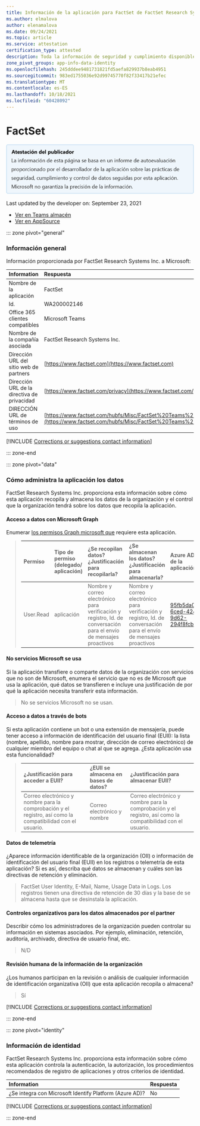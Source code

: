 ```yaml
---
title: Información de la aplicación para FactSet de FactSet Research Systems Inc.
ms.author: elmalova
author: elenamalova
ms.date: 09/24/2021
ms.topic: article
ms.service: attestation
certification_type: attested
description: Toda la información de seguridad y cumplimiento disponible para FactSet, sus directivas de tratamiento de datos, su Microsoft Cloud App Security de catálogo de aplicaciones e información de seguridad y cumplimiento en el Registro CSA STAR.
zone_pivot_groups: app-info-data-identity
ms.openlocfilehash: 245dddee9481731821fd5aefa829937b8eab4951
ms.sourcegitcommit: 983ed1755036e92d99745770f82f33417b21efec
ms.translationtype: MT
ms.contentlocale: es-ES
ms.lasthandoff: 10/18/2021
ms.locfileid: "60428092"
---
```

# <a name="factset"></a>FactSet

<p></p>
<img alt="Publisher Attestation: The information on this page is based on a self-assessment report provided by the app developer on the security, compliance, and data handling practices followed by this app. Microsoft makes no guarantees regarding the accuracy of the information." src="../media/attested.png" width="650" />
<p>Last updated by the developer on: September 23, 2021</p>

* <a href="https://teams.microsoft.com/l/app/95fb5da0-6ced-4247-9d62-294f8fcb75df" target="_blank">Ver en Teams almacén</a>
* <a href="https://appsource.microsoft.com/product/office/WA200002146" target="_blank">Ver en AppSource</a>

::: zone pivot="general"

### <a name="general-information"></a>Información general

Información proporcionada por FactSet Research Systems Inc. a Microsoft:

| **Information** | **Respuesta** |
|:----------------|:-------------|
| Nombre de la aplicación | FactSet |
| Id. | WA200002146 |
| Office 365 clientes compatibles | Microsoft Teams |
| Nombre de la compañía asociada | FactSet Research Systems Inc. |
| Dirección URL del sitio web de partners | [https://www.factset.com](https://www.factset.com) |
| Dirección URL de la directiva de privacidad | [https://www.factset.com/privacy](https://www.factset.com/privacy) |
| DIRECCIÓN URL de términos de uso | [https://www.factset.com/hubfs/Misc/FactSet%20Teams%20Terms%...](https://www.factset.com/hubfs/Misc/FactSet%20Teams%20Terms%20of%20Use.pdf) |

 [!INCLUDE [Corrections or suggestions contact information](../includes/corrections-or-suggestions.md)]

::: zone-end

::: zone pivot="data"

### <a name="how-the-app-handles-data"></a>Cómo administra la aplicación los datos

FactSet Research Systems Inc. proporciona esta información sobre cómo esta aplicación recopila y almacena los datos de la organización y el control que la organización tendrá sobre los datos que recopila la aplicación.

#### <a name="data-access-using-microsoft-graph"></a>Acceso a datos con Microsoft Graph

Enumerar [los permisos Graph microsoft que](https://docs.microsoft.com/graph/permissions-reference) requiere esta aplicación.

>| **Permiso**  | **Tipo de permiso (delegado/ aplicación)** | **¿Se recopilan datos? ¿Justificación para recopilarla?** | **¿Se almacenan los datos? ¿Justificación para almacenarla?** | **Azure AD Id. de la aplicación** |
>|:----------------|:------------------------------------------------|:--------------------------------------------------------|:--------------------------------------------------|:--------------------|
>| User.Read | aplicación | Nombre y correo electrónico para verificación y registro, Id. de conversación para el envío de mensajes proactivos | Nombre y correo electrónico para verificación y registro, Id. de conversación para el envío de mensajes proactivos | [95fb5da0-6ced-4247-9d62-294f8fcb75df](https://docs.microsoft.com/microsoft-365-app-certification/azure/95fb5da0-6ced-4247-9d62-294f8fcb75df) |


#### <a name="non-microsoft-services-used"></a>No servicios Microsoft se usa

Si la aplicación transfiere o comparte datos de la organización con servicios que no son de Microsoft, enumera el servicio que no es de Microsoft que usa la aplicación, qué datos se transfieren e incluye una justificación de por qué la aplicación necesita transferir esta información.

>No se servicios Microsoft no se usan.

#### <a name="data-access-via-bots"></a>Acceso a datos a través de bots

Si esta aplicación contiene un bot o una extensión de mensajería, puede tener acceso a información de identificación del usuario final (EUII): la lista (nombre, apellido, nombre para mostrar, dirección de correo electrónico) de cualquier miembro del equipo o chat al que se agrega. ¿Esta aplicación usa esta funcionalidad?

>| **¿Justificación para acceder a EUII?**  | **¿EUII se almacena en bases de datos?** | **¿Justificación para almacenar EUII?** |
>|:---------------------------------------|:-----------------------------------|:------------------------------------|
>| Correo electrónico y nombre para la comprobación y el registro, así como la compatibilidad con el usuario. | Correo electrónico y nombre | Correo electrónico y nombre para la comprobación y el registro, así como la compatibilidad con el usuario. |


#### <a name="telemetry-data"></a>Datos de telemetría

¿Aparece información identificable de la organización (OII) o información de identificación del usuario final (EUII) en los registros o telemetría de esta aplicación? Si es así, describa qué datos se almacenan y cuáles son las directivas de retención y eliminación.

>FactSet User Identity, E-Mail, Name, Usage Data in Logs. Los registros tienen una directiva de retención de 30 días y la base de&#160;se almacena hasta que se desinstala la aplicación.

#### <a name="organizational-controls-for-data-stored-by-partner"></a>Controles organizativos para los datos almacenados por el partner

Describir cómo los administradores de la organización pueden controlar su información en sistemas asociados. Por ejemplo, eliminación, retención, auditoría, archivado, directiva de usuario final, etc.

>N/D

#### <a name="human-review-of-organizational-information"></a>Revisión humana de la información de la organización

¿Los humanos participan en la revisión o análisis de cualquier información de identificación organizativa (OII) que esta aplicación recopila o almacena?

>Sí

[!INCLUDE [Corrections or suggestions contact information](../includes/corrections-or-suggestions.md)]

::: zone-end


::: zone pivot="identity"

### <a name="identity-information"></a>Información de identidad

FactSet Research Systems Inc. proporciona esta información sobre cómo esta aplicación controla la autenticación, la autorización, los procedimientos recomendados de registro de aplicaciones y otros criterios de identidad.

| **Information** | **Respuesta** |
|:----------------|:-------------|
| ¿Se integra con Microsoft Identify Platform (Azure AD)?  | No |

[!INCLUDE [Corrections or suggestions contact information](../includes/corrections-or-suggestions.md)]

::: zone-end
